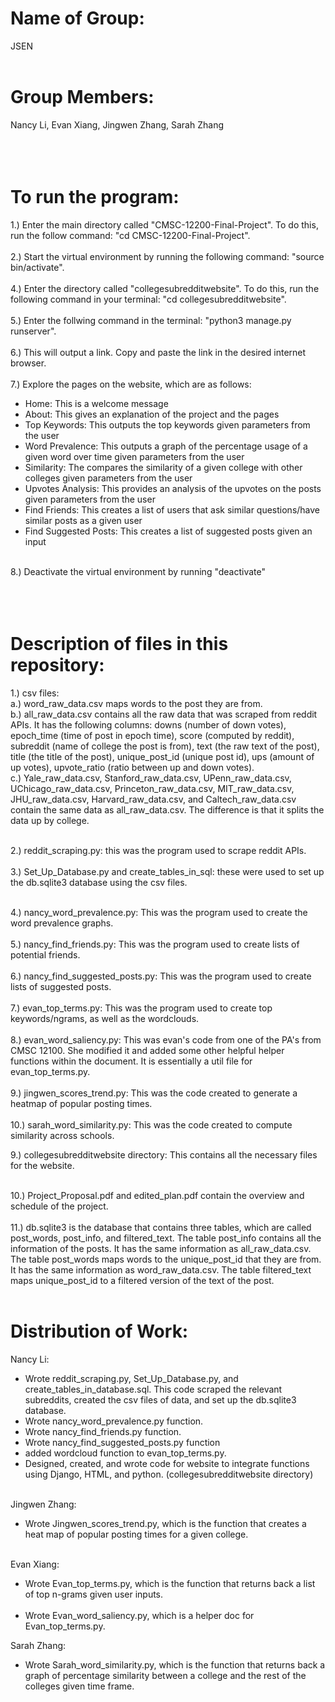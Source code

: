 # Name of Group:<br />
JSEN<br /><br />

# Group Members:<br />
Nancy Li, Evan Xiang, Jingwen Zhang, Sarah Zhang<br /><br /><br /><br />

# To run the program:<br />
1.) Enter the main directory called "CMSC-12200-Final-Project". To do this, run the follow command: "cd CMSC-12200-Final-Project".<br /><br />
2.) Start the virtual environment by running the following command: "source bin/activate".<br /><br />
4.) Enter the directory called "collegesubredditwebsite". To do this, run the following command in your terminal: "cd collegesubredditwebsite". <br /><br />
5.) Enter the follwing command in the terminal: "python3 manage.py runserver".<br /><br />
6.) This will output a link. Copy and paste the link in the desired internet browser.<br /><br />
7.) Explore the pages on the website, which are as follows:<br />
  - Home: This is a welcome message<br />
  - About: This gives an explanation of the project and the pages<br />
  - Top Keywords: This outputs the top keywords given parameters from the user<br />
  - Word Prevalence: This outputs a graph of the percentage usage of a given word over time given parameters from the user<br />
  - Similarity: The compares the similarity of a given college with other colleges given parameters from the user<br />
  - Upvotes Analysis: This provides an analysis of the upvotes on the posts given parameters from the user<br />
  - Find Friends: This creates a list of users that ask similar questions/have similar posts as a given user<br />
  - Find Suggested Posts: This creates a list of suggested posts given an input<br /><br />

8.) Deactivate the virtual environment by running "deactivate"<br /><br /><br /><br />
  
 
# Description of files in this repository: <br />
1.) csv files:  <br />
  a.) word_raw_data.csv maps words to the post they are from. <br />
  b.) all_raw_data.csv contains all the raw data that was scraped from reddit APIs. It has the following columns: downs (number of down votes), epoch_time (time of post in epoch time), score (computed by reddit), subreddit (name of college the post is from), text (the raw text of the post), title (the title of the post), unique_post_id (unique post id), ups (amount of up votes), upvote_ratio (ratio between up and down votes). <br />
  c.) Yale_raw_data.csv, Stanford_raw_data.csv, UPenn_raw_data.csv, UChicago_raw_data.csv, Princeton_raw_data.csv, MIT_raw_data.csv, JHU_raw_data.csv, Harvard_raw_data.csv, and Caltech_raw_data.csv contain the same data as all_raw_data.csv. The difference is that it splits the data up by college.  <br /><br />
  
2.) reddit_scraping.py: this was the program used to scrape reddit APIs. <br /><br />
3.) Set_Up_Database.py and create_tables_in_sql: these were used to set up the db.sqlite3 database using the csv files. <br /><br />


4.) nancy_word_prevalence.py: This was the program used to create the word prevalence graphs.  <br /><br />
5.) nancy_find_friends.py: This was the program used to create lists of potential friends. <br /><br />
6.) nancy_find_suggested_posts.py: This was the program used to create lists of suggested posts.  <br /><br />
7.) evan_top_terms.py: This was the program used to create top keywords/ngrams, as well as the wordclouds. <br /><br />
8.) evan_word_saliency.py: This was evan's code from one of the PA's from CMSC 12100. She modified it and added some other helpful helper functions within the document. It is essentially a util file for evan_top_terms.py. <br /><br />
9.) jingwen_scores_trend.py: This was the code created to generate a heatmap of popular posting times. <br /><br />
10.) sarah_word_similarity.py: This was the code created to compute similarity across schools.

9.) collegesubredditwebsite directory: This contains all the necessary files for the website.  <br /><br />

10.) Project_Proposal.pdf and edited_plan.pdf contain the overview and schedule of the project.  <br /><br />
11.) db.sqlite3 is the database that contains three tables, which are called post_words, post_info, and filtered_text. The table post_info contains all the information of the posts. It has the same information as all_raw_data.csv. The table post_words maps words to the unique_post_id that they are from. It has the same information as word_raw_data.csv. The table filtered_text maps unique_post_id to a filtered version of the text of the post. <br /><br />


 
# Distribution of Work: <br />
Nancy Li: <br />
- Wrote reddit_scraping.py, Set_Up_Database.py, and create_tables_in_database.sql. This code scraped the relevant subreddits, created the csv files of data, and set up the db.sqlite3 database.<br />
- Wrote nancy_word_prevalence.py function. <br />
- Wrote nancy_find_friends.py function. <br />
- Wrote nancy_find_suggested_posts.py function  <br />
- added wordcloud function to evan_top_terms.py. <br />
- Designed, created, and wrote code for website to integrate functions using Django, HTML, and python. (collegesubredditwebsite directory) <br /><br />

Jingwen Zhang:<br />
- Wrote Jingwen_scores_trend.py, which is the function that creates a heat map of popular posting times for a given college.<br /><br />

Evan Xiang:<br />
- Wrote Evan_top_terms.py, which is the function that returns back a list of top n-grams given user inputs.<br /><br />
- Wrote Evan_word_saliency.py, which is a helper doc for Evan_top_terms.py.

Sarah Zhang:<br />
- Wrote Sarah_word_similarity.py, which is the function that returns back a graph of percentage similarity between a college and the rest of the colleges given time frame.<br /><br />

